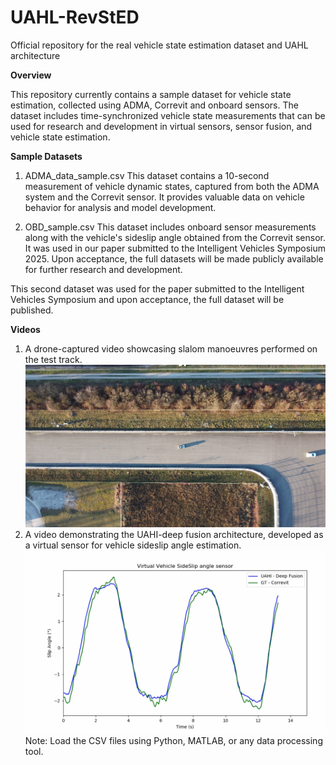 # UAHL-RevStED
Official repository for the real vehicle state estimation dataset and UAHL architecture 

 **Overview** 

This repository currently contains a sample dataset for vehicle state estimation, collected using ADMA, Correvit and onboard sensors. The dataset includes time-synchronized vehicle state measurements that can be used for research and development in virtual sensors, sensor fusion, and vehicle state estimation.

**Sample Datasets**
1) ADMA_data_sample.csv
This dataset contains a 10-second measurement of vehicle dynamic states, captured from both the ADMA system and the Correvit sensor. It provides valuable data on vehicle behavior for analysis and model development.

2) OBD_sample.csv
This dataset includes onboard sensor measurements along with the vehicle's sideslip angle obtained from the Correvit sensor. It was used in our paper submitted to the Intelligent Vehicles Symposium 2025. Upon acceptance, the full datasets will be made publicly available for further research and development.

This second dataset was used for the paper submitted to the Intelligent Vehicles Symposium and upon acceptance, the full dataset will be published. 

**Videos**

1) A drone-captured video showcasing slalom manoeuvres performed on the test track.
  [![Watch the Video](https://github.com/MB-Team-THI/UAHL-RevStED/blob/main/Drone.png)](https://github.com/MB-Team-THI/UAHL-RevStED/blob/main/Drone_slalom_compressed.mp4)
2) A video demonstrating the UAHI-deep fusion architecture, developed as a virtual sensor for vehicle sideslip angle estimation.
[![Watch the Video](https://github.com/MB-Team-THI/UAHL-RevStED/blob/main/Virtual-sensor_predictions.png)](https://github.com/MB-Team-THI/UAHL-RevStED/blob/main/Virtual_sensor_prediction.mp4)
Note: Load the CSV files using Python, MATLAB, or any data processing tool. 

